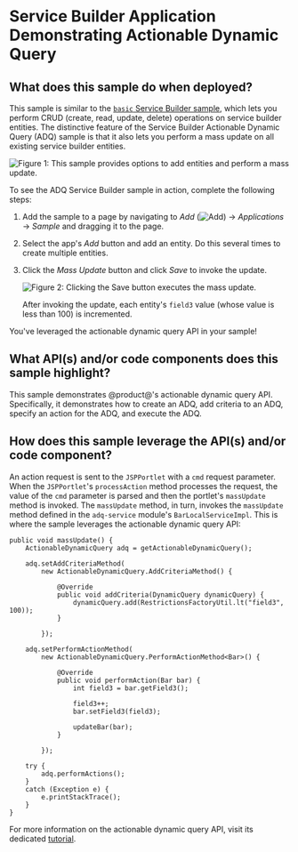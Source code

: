 # Service Builder Application Demonstrating Actionable Dynamic Query [](id=service-builder-application-demonstrating-actionable-dynamic-query)

## What does this sample do when deployed? [](id=what-does-this-sample-do-when-deployed)

This sample is similar to the
[`basic` Service Builder sample](https://github.com/liferay/liferay-blade-samples/tree/7.0/gradle/apps/service-builder/basic),
which lets you perform CRUD (create, read, update, delete) operations on service
builder entities. The distinctive feature of the Service Builder Actionable
Dynamic Query (ADQ) sample is that it also lets you perform a mass update on all
existing service builder entities.

![Figure 1: This sample provides options to add entities and perform a mass update.](../../../../images/adq-sample.png)

To see the ADQ Service Builder sample in action, complete the following steps:

1.  Add the sample to a page by navigating to *Add*
    (![Add](../../../../images/icon-control-menu-add.png)) &rarr; *Applications* &rarr;
    *Sample* and dragging it to the page.

2.  Select the app's *Add* button and add an entity. Do this several times to
    create multiple entities.

3.  Click the *Mass Update* button and click *Save* to invoke the update.

    ![Figure 2: Clicking the *Save* button executes the mass update.](../../../../images/adq-sample-mass-update.png)

    After invoking the update, each entity's `field3` value (whose value is less
    than 100) is incremented.

You've leveraged the actionable dynamic query API in your sample!

## What API(s) and/or code components does this sample highlight? [](id=what-apis-and-or-code-components-does-this-sample-highlight)

This sample demonstrates @product@'s actionable dynamic query API. Specifically,
it demonstrates how to create an ADQ, add criteria to an ADQ, specify an action
for the ADQ, and execute the ADQ.

## How does this sample leverage the API(s) and/or code component? [](id=how-does-this-sample-leverage-the-apis-and-or-code-component)

An action request is sent to the `JSPPortlet` with a `cmd` request parameter.
When the `JSPPortlet`'s `processAction` method processes the request, the value
of the `cmd` parameter is parsed and then the portlet's `massUpdate` method is
invoked. The `massUpdate` method, in turn, invokes the `massUpdate` method
defined in the `adq-service` module's `BarLocalServiceImpl`. This is where the
sample leverages the actionable dynamic query API:

    public void massUpdate() {
        ActionableDynamicQuery adq = getActionableDynamicQuery();

        adq.setAddCriteriaMethod(
            new ActionableDynamicQuery.AddCriteriaMethod() {

                @Override
                public void addCriteria(DynamicQuery dynamicQuery) {
                    dynamicQuery.add(RestrictionsFactoryUtil.lt("field3", 100));
                }

            });

        adq.setPerformActionMethod(
            new ActionableDynamicQuery.PerformActionMethod<Bar>() {

                @Override
                public void performAction(Bar bar) {
                    int field3 = bar.getField3();

                    field3++;
                    bar.setField3(field3);

                    updateBar(bar);
                }

            });

        try {
            adq.performActions();
        }
        catch (Exception e) {
            e.printStackTrace();
        }
    }

For more information on the actionable dynamic query API, visit its dedicated
[tutorial](develop/tutorials/-/knowledge_base/7-0/dynamic-query#actionable-dynamic-queries).
